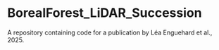 # BorealForest_LiDAR_Succession
A repository containing code for a publication by Léa Enguehard et al., 2025.
